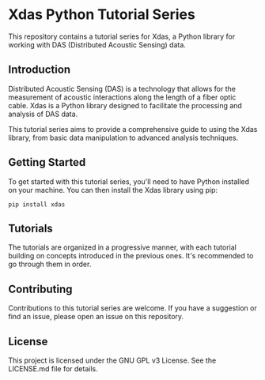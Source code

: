# Xdas Python Tutorial Series

This repository contains a tutorial series for Xdas, a Python library for working with DAS (Distributed Acoustic Sensing) data.

## Introduction

Distributed Acoustic Sensing (DAS) is a technology that allows for the measurement of acoustic interactions along the length of a fiber optic cable. Xdas is a Python library designed to facilitate the processing and analysis of DAS data.

This tutorial series aims to provide a comprehensive guide to using the Xdas library, from basic data manipulation to advanced analysis techniques.

## Getting Started

To get started with this tutorial series, you'll need to have Python installed on your machine. You can then install the Xdas library using pip:

```
pip install xdas
```

## Tutorials
The tutorials are organized in a progressive manner, with each tutorial building on concepts introduced in the previous ones. It's recommended to go through them in order.

## Contributing
Contributions to this tutorial series are welcome. If you have a suggestion or find an issue, please open an issue on this repository.

## License
This project is licensed under the GNU GPL v3 License. See the LICENSE.md file for details.
